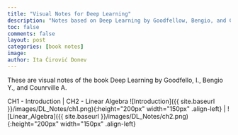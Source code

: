 ```yaml
---
title: "Visual Notes for Deep Learning"
description: "Notes based on Deep Learning by Goodfellow, Bengio, and Courville."
toc: false
comments: false
layout: post
categories: [book notes]
image: 
author: Ita Ćirović Donev
---
```


These are visual notes of the book Deep Learning by Goodfello, I., Bengio Y., and Counrville A.


CH1 - Introduction | CH2 - Linear Algebra
![Introduction]({{ site.baseurl }}/images/DL_Notes/ch1.png){:height="200px" width="150px" .align-left} | ![Linear_Algebra]({{ site.baseurl }}/images/DL_Notes/ch2.png){:height="200px" width="150px" .align-left}